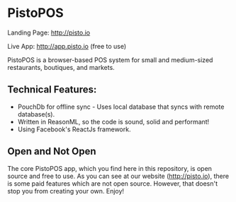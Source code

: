# PistoPOS

Landing Page: http://pisto.io

Live App: http://app.pisto.io (free to use)

PistoPOS is a browser-based POS system for small and medium-sized restaurants, boutiques, and markets. 

## Technical Features:
- PouchDb for offline sync - Uses local database that syncs with remote database(s).
- Written in ReasonML, so the code is sound, solid and performant!
- Using Facebook's ReactJs framework.

## Open and Not Open

The core PistoPOS app, which you find here in this repository, is open source and free to use. As you can see at our website (http://pisto.io), there is some paid features which are not open source. However, that doesn't stop you from creating your own. Enjoy!

